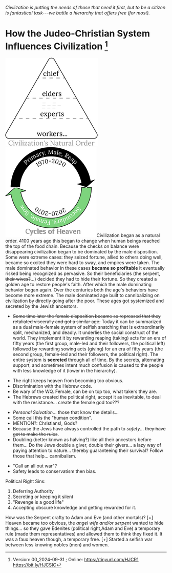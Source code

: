 [^Information]: Version: 00_2024-09-31 ; Online: https://tinyurl.com/HJCR1 https://bit.ly/HJCSIC

*Civilization is putting the needs of those that need it first, but to be a citizen is fantastical task---we battle a hierarchy that offers free (for most).*

# How the Judeo-Christian System Influences Civilization [^Information]

![](images/05_ages-of-civilization_eden.svg)![](images/10_cycles-of-heaven.svg)Civilization began as a natural order. 4100 years ago this began to change when human beings reached the top of the food chain. Because the checks on balance were disappearing civilization began to be dominated by the male disposition. Some were extreme cases: they seized fortune, allied to others doing well, became so excited they were hard to sway, and empires were taken. The male dominated behavior in these cases **became so profitable** it eventually risked being recognized as pervasive. So their beneficiaries (the serpent, ~~their wives?~~...) decided they had to hide their fortune. So they created a golden age to restore people's faith. After which the male dominating behavior began again. Over the centuries both the age's behaviors have become more extreme. The male dominated age built to cannibalizing on civilization by directly going after the poor. These ages got systemized and secreted by the Jewish ancestors.

* ~~Some time later the female disposition became so repressed that they retaliated viscerally and got a similar age.~~
Today it can be summarized as a dual male-female system of selfish snatching that is extraordinarily split, mechanized, and deadly. It underlies the social construct of the world. They implement it by rewarding reaping (taking) acts for an era of fifty years (the first group, male-led and their followers, the political left) followed by rewarding sowing acts (giving) for an era of fifty years (the second group, female-led and their followers, the political right). The entire system is **secreted** through all of time. By the secrets, alternating support, and sometimes intent much confusion is caused to the people with less knowledge of it (lower in the hierarchy).

+ The right keeps heaven from becoming too obvious.
+ Discrimination with the Hebrew code.
+ Be wary of the WQ. Female, can be on top too, what takers they are.
+ The Hebrews created the political right, accept it as inevitable, to deal with the resistance... create the female god too???
* *Personal Salvation*... those that know the details...
* Some call this the "human condition".
* MENTION?: Christians!, Gods?
* Because the Jews have always controlled the path to *safety*... ~~they have got to make the rules~~.
* Doubling (better known as halving?) like all their ancestors before them... Do the Jews double a giver, double their givers... a lazy way of paying attention to nature... thereby guaranteeing their survival? Follow those that help... cannibalism.
<!-- * The first group's success becomes so addictive that they eventually begin cannibalizing on civilization. It has built to the Jews making misfortunates. -->
* "Call an all out war"?
* Safety leads to conservatism then bias.

Political Right Sins:
1) Deferring Authority
2) Secreting or keeping it silent
3) "Revenge is a good life"
4) Accepting obscure knowledge and getting rewarded for it.

How was the Serpent crafty to Adam and Eve (and other mortals)?
[+] Heaven became too obvious, the *angel wife and/or serpent* wanted to hide things... so they gave Edenites (political right,Adam and Eve) a temporary rule (made them representatives) and allowed them to think they fixed it. It was a faux heaven though, a temporary free.
[+] Started a selfish war between less knowing nobles (men) and women.